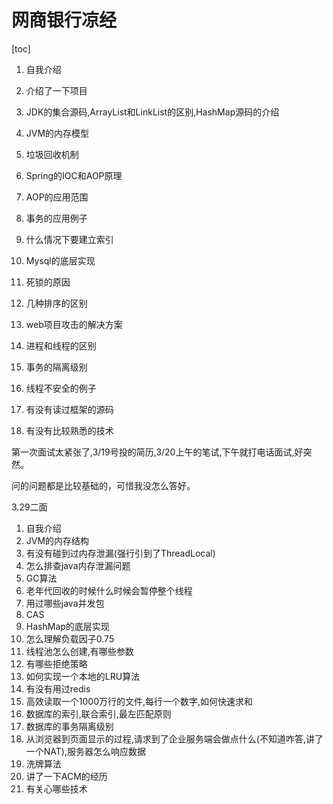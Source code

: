 # 网商银行凉经

[toc]

1. 自我介绍
2. 介绍了一下项目
3. JDK的集合源码,ArrayList和LinkList的区别,HashMap源码的介绍
4. JVM的内存模型
5. 垃圾回收机制
6. Spring的IOC和AOP原理
7. AOP的应用范围
8. 事务的应用例子
9. 什么情况下要建立索引
10. Mysql的底层实现
11. 死锁的原因
12. 几种排序的区别
13. web项目攻击的解决方案
14. 进程和线程的区别
15. 事务的隔离级别
16. 线程不安全的例子
17. 有没有读过框架的源码

18. 有没有比较熟悉的技术

第一次面试太紧张了,3/19号投的简历,3/20上午的笔试,下午就打电话面试,好突然。

问的问题都是比较基础的，可惜我没怎么答好。

3.29二面

1. 自我介绍
2. JVM的内存结构
3. 有没有碰到过内存泄漏(强行引到了ThreadLocal)
4. 怎么排查java内存泄漏问题
5. GC算法
6. 老年代回收的时候什么时候会暂停整个线程
7. 用过哪些java并发包
8. CAS
9. HashMap的底层实现
10. 怎么理解负载因子0.75
11. 线程池怎么创建,有哪些参数
12. 有哪些拒绝策略
13. 如何实现一个本地的LRU算法
14. 有没有用过redis
15. 高效读取一个1000万行的文件,每行一个数字,如何快速求和
16. 数据库的索引,联合索引,最左匹配原则
17. 数据库的事务隔离级别
18. 从浏览器到页面显示的过程,请求到了企业服务端会做点什么(不知道咋答,讲了一个NAT),服务器怎么响应数据
19. 洗牌算法
20. 讲了一下ACM的经历
21. 有关心哪些技术

